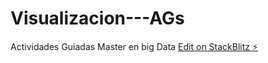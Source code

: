 # Visualizacion---AGs
Actividades Guiadas Master en big Data
[Edit on StackBlitz ⚡️](https://stackblitz.com/edit/js-i9jmlq)